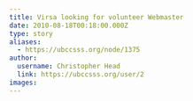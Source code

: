 ```yaml
---
title: Virsa looking for volunteer Webmaster 
date: 2010-08-18T00:18:00.000Z
type: story
aliases:
  - https://ubccsss.org/node/1375
author:
  username: Christopher Head
  link: https://ubccsss.org/user/2
images:
---
```


